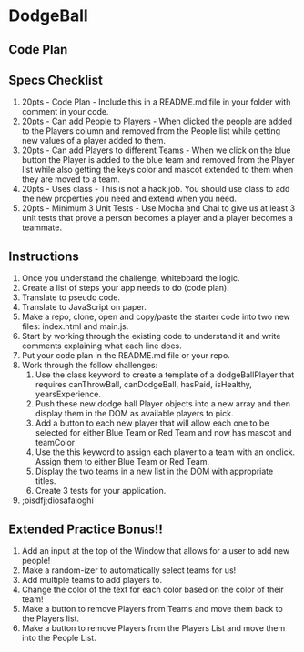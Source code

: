 # DodgeBall

## Code Plan



## Specs Checklist
1. 20pts - Code Plan - Include this in a README.md file in your folder with comment in your code.
1. 20pts - Can add People to Players - When clicked the people are added to the Players column and removed from the People list while getting new values of a player added to them.
1. 20pts - Can add Players to different Teams - When we click on the blue button the Player is added to the blue team and removed from the Player list while also getting the keys color and mascot extended to them when they are moved to a team.
1. 20pts - Uses class - This is not a hack job. You should use class to add the new properties you need and extend when you need.
1. 20pts - Minimum 3 Unit Tests - Use Mocha and Chai to give us at least 3 unit tests that prove a person becomes a player and a player becomes a teammate.

## Instructions
1. Once you understand the challenge, whiteboard the logic.
1. Create a list of steps your app needs to do (code plan).
1. Translate to pseudo code.
1. Translate to JavaScript on paper.
1. Make a repo, clone, open and copy/paste the starter code into two new files: index.html and main.js.
1. Start by working through the existing code to understand it and write comments explaining what each line does.
1. Put your code plan in the README.md file or your repo.
1. Work through the follow challenges:
    1. Use the class keyword to create a template of a dodgeBallPlayer that requires canThrowBall, canDodgeBall, hasPaid, isHealthy, yearsExperience.
    1. Push these new dodge ball Player objects into a new array and then display them in the DOM as available players to pick.
    1. Add a button to each new player that will allow each one to be selected for either Blue Team or Red Team and now has mascot and teamColor
    1. Use the this keyword to assign each player to a team with an onclick. Assign them to either Blue Team or Red Team.
    1. Display the two teams in a new list in the DOM with appropriate titles.
    1. Create 3 tests for your application.
15454. ;oisdfj;diosafaioghi

## Extended Practice Bonus!!

1. Add an input at the top of the Window that allows for a user to add new people!
1. Make a random-izer to automatically select teams for us!
1. Add multiple teams to add players to.
1. Change the color of the text for each color based on the color of their team!
1. Make a button to remove Players from Teams and move them back to the Players list.
1. Make a button to remove Players from the Players List and move them into the People List.